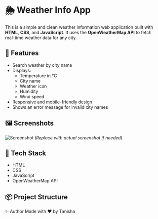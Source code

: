 # 🌦️ Weather Info App

This is a simple and clean weather information web application built with **HTML**, **CSS**, and **JavaScript**. It uses the **OpenWeatherMap API** to fetch real-time weather data for any city.

## 🚀 Features

- Search weather by city name
- Displays:
  - Temperature in °C
  - City name
  - Weather icon
  - Humidity
  - Wind speed
- Responsive and mobile-friendly design
- Shows an error message for invalid city names

## 🖼️ Screenshots

![Screenshot](images/screenshot.png) *(Replace with actual screenshot if needed)*

## 🔧 Tech Stack

- HTML
- CSS
- JavaScript
- OpenWeatherMap API

## 📦 Project Structure

✨ Author
Made with ❤️ by Tanisha
